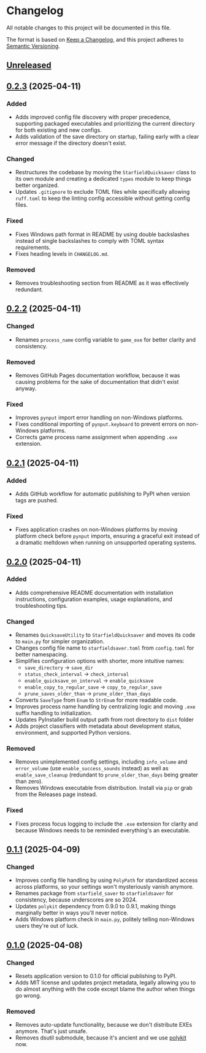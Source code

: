 # Changelog

All notable changes to this project will be documented in this file.

The format is based on [Keep a Changelog], and this project adheres to [Semantic Versioning].

## [Unreleased]

## [0.2.3] (2025-04-11)

### Added

- Adds improved config file discovery with proper precedence, supporting packaged executables and prioritizing the current directory for both existing and new configs.
- Adds validation of the save directory on startup, failing early with a clear error message if the directory doesn't exist.

### Changed

- Restructures the codebase by moving the `StarfieldQuicksaver` class to its own module and creating a dedicated `types` module to keep things better organized.
- Updates `.gitignore` to exclude TOML files while specifically allowing `ruff.toml` to keep the linting config accessible without getting config files.

### Fixed

- Fixes Windows path format in README by using double backslashes instead of single backslashes to comply with TOML syntax requirements.
- Fixes heading levels in `CHANGELOG.md`.

### Removed

- Removes troubleshooting section from README as it was effectively redundant.

## [0.2.2] (2025-04-11)

### Changed

- Renames `process_name` config variable to `game_exe` for better clarity and consistency.

### Removed

- Removes GitHub Pages documentation workflow, because it was causing problems for the sake of documentation that didn't exist anyway.

### Fixed

- Improves `pynput` import error handling on non-Windows platforms.
- Fixes conditional importing of `pynput.keyboard` to prevent errors on non-Windows platforms.
- Corrects game process name assignment when appending `.exe` extension.

## [0.2.1] (2025-04-11)

### Added

- Adds GitHub workflow for automatic publishing to PyPI when version tags are pushed.

### Fixed

- Fixes application crashes on non-Windows platforms by moving platform check before `pynput` imports, ensuring a graceful exit instead of a dramatic meltdown when running on unsupported operating systems.

## [0.2.0] (2025-04-11)

### Added

- Adds comprehensive README documentation with installation instructions, configuration examples, usage explanations, and troubleshooting tips.

### Changed

- Renames `QuicksaveUtility` to `StarfieldQuicksaver` and moves its code to `main.py` for simpler organization.
- Changes config file name to `starfieldsaver.toml` from `config.toml` for better namespacing.
- Simplifies configuration options with shorter, more intuitive names:
  - `save_directory` → `save_dir`
  - `status_check_interval` → `check_interval`
  - `enable_quicksave_on_interval` → `enable_quicksave`
  - `enable_copy_to_regular_save` → `copy_to_regular_save`
  - `prune_saves_older_than` → `prune_older_than_days`
- Converts `SaveType` from `Enum` to `StrEnum` for more readable code.
- Improves process name handling by centralizing logic and moving `.exe` suffix handling to initialization.
- Updates PyInstaller build output path from root directory to `dist` folder
- Adds project classifiers with metadata about development status, environment, and supported Python versions.

### Removed

- Removes unimplemented config settings, including `info_volume` and `error_volume` (use `enable_success_sounds` instead) as well as `enable_save_cleanup` (redundant to `prune_older_than_days` being greater than zero).
- Removes Windows executable from distribution. Install via `pip` or grab from the Releases page instead.

### Fixed

- Fixes process focus logging to include the `.exe` extension for clarity and because Windows needs to be reminded everything's an executable.

## [0.1.1] (2025-04-09)

### Changed

- Improves config file handling by using `PolyPath` for standardized access across platforms, so your settings won't mysteriously vanish anymore.
- Renames package from `starfield_saver` to `starfieldsaver` for consistency, because underscores are so 2024.
- Updates `polykit` dependency from 0.9.0 to 0.9.1, making things marginally better in ways you'll never notice.
- Adds Windows platform check in `main.py`, politely telling non-Windows users they're out of luck.

## [0.1.0] (2025-04-08)

### Changed

- Resets application version to 0.1.0 for official publishing to PyPI.
- Adds MIT license and updates project metadata, legally allowing you to do almost anything with the code except blame the author when things go wrong.

### Removed

- Removes auto-update functionality, because we don't distribute EXEs anymore. That's just unsafe.
- Removes dsutil submodule, because it's ancient and we use [polykit](https://github.com/dannystewart/polykit) now.

<!-- Links -->
[Keep a Changelog]: https://keepachangelog.com/en/1.1.0/
[Semantic Versioning]: https://semver.org/spec/v2.0.0.html

<!-- Versions -->
[unreleased]: https://github.com/dannystewart/starfieldsaver/compare/v0.2.3...HEAD
[0.2.3]: https://github.com/dannystewart/starfieldsaver/compare/v0.2.2...v0.2.3
[0.2.2]: https://github.com/dannystewart/starfieldsaver/compare/v0.2.1...v0.2.2
[0.2.1]: https://github.com/dannystewart/starfieldsaver/compare/v0.2.0...v0.2.1
[0.2.0]: https://github.com/dannystewart/starfieldsaver/compare/v0.1.1...v0.2.0
[0.1.1]: https://github.com/dannystewart/starfieldsaver/compare/v0.1.0...v0.1.1
[0.1.0]: https://github.com/dannystewart/starfieldsaver/releases/tag/v0.1.0
